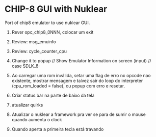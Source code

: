 # CHIP-8 GUI with Nuklear

Port of chip8 emulator to use nuklear GUI.

1) Rever opc_chip8_0NNN, colocar um exit
2) Review: msg_emuinfo
3) Review: cycle_counter_cpu
4) Change it to popup
    // Show Emulator Information on screen (input)
	// case SDLK_8:
5) Ao carregar uma rom inválida, setar uma flag de erro no opcode nao existente, mostrar mensagem e talvez sair do loop do interpreter (cpu_rom_loaded = false), ou popup com erro e resetar.
6) Criar status bar na parte de baixo da tela
7) atualizar quirks

8) Atualizar o nuklear a framework pra ver se para de sumir o mouse quando aumenta o clock
9) Quando aperta a primeira tecla está travando